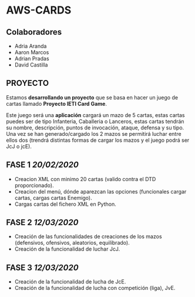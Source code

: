 # AWS-CARDS

## Colaboradores
  - Adria Aranda
  - Aaron Marcos
  - Adrian Pradas
  - David Castilla

## PROYECTO

Estamos **desarrollando un proyecto** que se basa en hacer un juego de cartas llamado **Proyecto IETI Card Game**.

Este juego será una **aplicación** cargará un mazo de 5 cartas, estas cartas puedes ser de tipo Infanteria, Caballeria o Lanceros, estas cartas tendrán su nombre, descripción, puntos de invocación, ataque, defensa y su tipo. Una vez se han generado/cargado los 2 mazos se permitirá luchar entre ellos dos (trendrá distintas formas de cargar los mazos y el juego podrá ser JcJ o jcE).

## FASE 1 *20/02/2020*

- Creacion XML con minimo 20 cartas (valido contra el DTD proporcionado).
- Creacion del menú, dónde aparezcan las opciones (funcionales cargar cartas, cargas cartas Enemigo).
- Cargas cartas del fichero XML en Python.

## FASE 2 *12/03/2020*

- Creación de las funcionalidades de creaciones de los mazos (defensivos, ofensivos, aleatorios, equilibrado).
- Creación de la funcionalidad de luchar JcJ.

## FASE 3 *12/03/2020*

- Creación de la funcionalidad de lucha de JcE.
- Creación de la funcionalidad de lucha con competición (liga), JvE.

